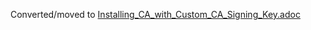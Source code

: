 Converted/moved to [Installing_CA_with_Custom_CA_Signing_Key.adoc](../ca/Installing_CA_with_Custom_CA_Signing_Key.adoc)